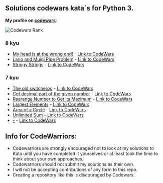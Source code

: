 ## Solutions codewars kata\`s for Python 3.

**My profile on [codewars](https://www.codewars.com/users/NikolayZaytsev)**:

![Codewars Rank](https://www.codewars.com/users/NikolayZaytsev/badges/large)

### 8 kyu
- [My head is at the wrong end!](https://github.com/ZaytsevNS/python_codewars/blob/main/8KYU/fix_the_meerkat.py) - [Link to CodeWars](https://www.codewars.com/kata/56f699cd9400f5b7d8000b55)
- [Lario and Muigi Pipe Problem](https://github.com/ZaytsevNS/python_codewars/blob/main/8KYU/pipe_fix.py) - [Link to CodeWars](https://www.codewars.com/kata/56b29582461215098d00000f)
- [Stringy Strings](https://github.com/ZaytsevNS/python_codewars/blob/main/8KYU/stringy.py) - [Link to CodeWars](https://www.codewars.com/kata/563b74ddd19a3ad462000054)

### 7 kyu
- [The old switcheroo](https://github.com/ZaytsevNS/python_codewars/blob/main/7KYU/vowel_to_index.py) - [Link to CodeWars](https://www.codewars.com/kata/55d410c492e6ed767000004f)
- [Get decimal part of the given number](https://github.com/ZaytsevNS/python_codewars/blob/main/7KYU/get_decimal.py) - [Link to CodeWars](https://www.codewars.com/kata/586e4c61aa0428f04e000069)
- [Rearange Number to Get its Maximum](https://github.com/ZaytsevNS/python_codewars/blob/main/7KYU/max_redigit.py) - [Link to CodeWars](https://www.codewars.com/kata/563700da1ac8be8f1e0000dc)
- [Largest Elements](https://github.com/ZaytsevNS/python_codewars/blob/main/7KYU/largest.py) - [Link to CodeWars](https://www.codewars.com/kata/53d32bea2f2a21f666000256)
- [Area of a Circle](https://github.com/ZaytsevNS/python_codewars/blob/main/7KYU/circle_area.py) - [Link to CodeWars](https://www.codewars.com/kata/537baa6f8f4b300b5900106c)
- [Unlimited Sum](https://github.com/ZaytsevNS/python_codewars/blob/main/7KYU/sum.py) - [Link to CodeWars](https://www.codewars.com/kata/536c738e49aa8b663b000301)
- [-](-) - [Link to CodeWars](-)

## Info for CodeWarriors:
- Codewarriors are strongly encouraged not to look at my solutions to Kata until you have completed it yourselves or at least took the time to think about your own approaches.
- Codewarriors should not submit my solutions as their own.
- I will not be accepting contributions of any form to this repo.
- Creating a repository like this is discouraged by Codewars.

